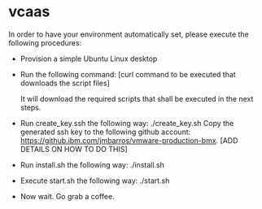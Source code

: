 # vcaas
In order to have your environment automatically set, please execute the following procedures:

- Provision a simple Ubuntu Linux desktop
- Run the following command:
  [curl command to be executed that downloads the script files]

  It will download the required scripts that shall be executed in the next steps.
- Run create_key.ssh the following way:
  ./create_key.sh
  Copy the generated ssh key to the following github account: https://github.ibm.com/jmbarros/vmware-production-bmx. [ADD DETAILS ON HOW TO DO THIS]
- Run install.sh the following way:
  ./install.sh
- Execute start.sh the following way:
  ./start.sh
- Now wait. Go grab a coffee.
